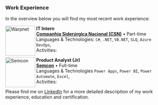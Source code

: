 
### Work Experience

In the overview below you will find my most recent work experience:

[<img align="left" height="94px" width="94px" alt="Warpnet" src="https://play-lh.googleusercontent.com/ffyeVPiTw2I3tXziE_-JqIMlJrE9tY5lIE4U56X8h0qQynAJuTOxnyZFTW6difgS9vJZ"/>](https://www.csn.com.br/)

**IT Intern** \
[**Companhia Siderúrgica Nacional (CSN)**](https://www.csn.com.br/) • Part-time \
Languages & Technologies: `C#`, `.NET`, `VB.NET`, `SLQ`, `Azure DevOps`,\
Activities: 
<br/>

[<img align="left" height="94px" width="94px" alt="Semcon" src="https://th.bing.com/th/id/OIP.YPzlr3PKq1HMELAL7qim4QHaHa?w=800&h=800&rs=1&pid=ImgDetMain"/>](https://www.semcon.com/pt)

**Product Analyst (Jr)** \
[**Semcon**](https://www.semcon.com/pt) • Full-time \
Languages & Technologies `Power Apps`, `Power BI`, `Power Automate`, `Excel`,\
Activities: 
<br/>

Please find me on [LinkedIn](https://www.linkedin.com/in/daniel-peralba/) for a more detailed description of my work experience, education and certification.

